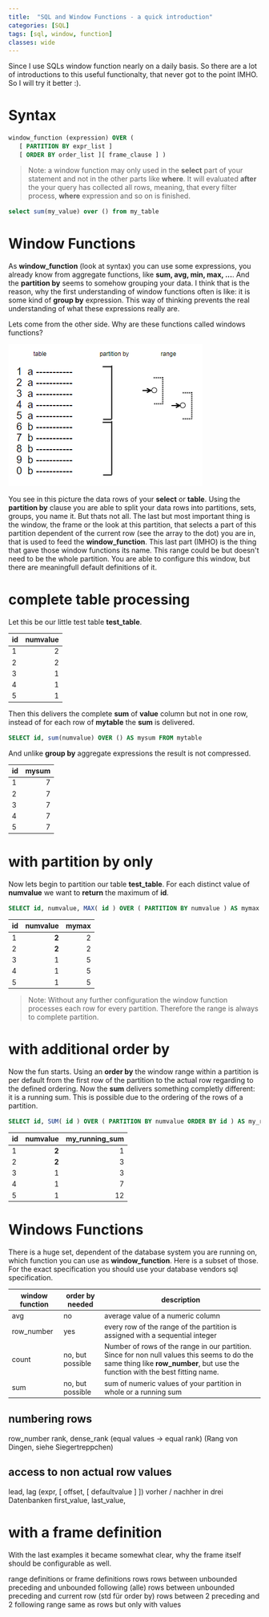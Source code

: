 ```yaml
---
title:  "SQL and Window Functions - a quick introduction"
categories: [SQL]
tags: [sql, window, function]
classes: wide
---
```


Since I use SQLs window function nearly on a daily basis. So there are a lot of introductions to this useful functionalty, that never got to the point IMHO. So I will try it better :). 

# Syntax

```sql
window_function (expression) OVER (
   [ PARTITION BY expr_list ]
   [ ORDER BY order_list ][ frame_clause ] ) 
```

> Note: a window function may only used in the **select** part of your statement and not in the other parts like **where**. It will evaluated **after** the your query has collected all rows, meaning, that every filter process, **where** expression and so on is finished.

```sql
select sum(my_value) over () from my_table
```

# Window Functions

As **window_function** (look at syntax) you can use some expressions, you already know from aggregate functions, like **sum, avg, min, max, ...**. And the **partition by** seems to somehow grouping your data. I think that is the reason, why the first understanding of window functions often is like: it is some kind of **group by** expression. This way of thinking prevents the real understanding of what these expressions really are. 

Lets come from the other side. Why are these functions called windows functions? 

![Window Function Structure](assets/window-function-structure.png)

You see in this picture the data rows of your **select** or **table**. Using the **partition by** clause you are able to split your data rows into partitions, sets, groups, you name it. But thats not all. The last but most important thing is the window, the frame or the look at this partition, that selects a part of this partition dependent of the current row (see the array to the dot) you are in, that is used to feed the **window_function**. This last part (IMHO) is the thing that gave those window functions its name. This range could be but doesn't need to be the whole partition. You are able to configure this window, but there are meaningfull default definitions of it.

# complete table processing

Let this be our little test table **test_table**.

|id|numvalue|
|--|----:|
|1|2|
|2|2|
|3|1|
|4|1|
|5|1|


Then this delivers the complete **sum** of **value** column but not in one row, instead of for each row of **mytable** the **sum** is delivered. 

```sql
SELECT id, sum(numvalue) OVER () AS mysum FROM mytable
```

And unlike **group by** aggregate expressions the result is not compressed.

|id|mysum|
|--|----:|
|1|7|
|2|7|
|3|7|
|4|7|
|5|7|


# with **partition by** only 

Now lets begin to partition our table **test_table**. For each distinct value of **numvalue** we want to **return** the maximum of **id**.

```sql
SELECT id, numvalue, MAX( id ) OVER ( PARTITION BY numvalue ) AS mymax FROM mytable
```

|id|numvalue|mymax|
|--|----:|-----:|
|1|**2**|2|
|2|**2**|2|
|3|1|5|
|4|1|5|
|5|1|5|

> Note: Without any further configuration the window function processes each row for every partition. Therefore the range is always to complete partition.

# with additional **order by**

Now the fun starts. Using an **order by** the window range within a partition is per default from the first row of the partition to the actual row regarding to the defined ordering. Now the **sum** delivers something completly different: it is a running sum. This is possible due to the ordering of the rows of a partition.

```sql
SELECT id, SUM( id ) OVER ( PARTITION BY numvalue ORDER BY id ) AS my_running_sum FROM mytable
```
 
|id|numvalue|my_running_sum|
|--|----:|-----:|
|1|**2**|1|
|2|**2**|3|
|3|1|3|
|4|1|7|
|5|1|12|

# Windows Functions

There is a huge set, dependent of the database system you are running on, which function you can use as **window_function**. Here is a subset of those. For the exact specification you should use your database vendors sql specification.

window function|**order by** needed|description
---------------|-------------------|--------------------
avg | no | average value of a numeric column
row_number | yes | every row of the range of the partition is assigned with a sequential integer
count | no, but possible | Number of rows of the range in our partition. Since for non null values this seems to do the same thing like **row_number**, but use the function with the best fitting name.
sum | no, but possible | sum of numeric values of your partition in whole or a running sum
  
## numbering rows

row_number
rank, dense_rank (equal values -> equal rank) (Rang von Dingen, siehe Siegertreppchen)

## access to non actual row values

lead, lag (expr, [ offset, [ defaultvalue ] ]) 
vorher / nachher in drei Datenbanken
first_value, last_value, 

# with a **frame** definition

With the last examples it became somewhat clear, why the frame itself should be configurable as well.
 
range definitions or frame definitions
rows
rows between unbounded preceding and unbounded following (alle)
rows between unbounded preceding and current row (std für order by)
rows between 2 preceding and 2 following
range
same as rows but only with values
